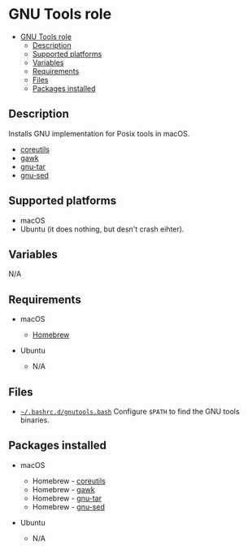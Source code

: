 # GNU Tools role

- [GNU Tools role](#gnu-tools-role)
  - [Description](#description)
  - [Supported platforms](#supported-platforms)
  - [Variables](#variables)
  - [Requirements](#requirements)
  - [Files](#files)
  - [Packages installed](#packages-installed)

## Description

Installs GNU implementation for Posix tools in macOS.

- [coreutils](https://www.gnu.org/software/coreutils/)
- [gawk](https://www.gnu.org/software/gawk/)
- [gnu-tar](https://www.gnu.org/software/tar/)
- [gnu-sed](https://www.gnu.org/software/sed/)

## Supported platforms

- macOS
- Ubuntu (it does nothing, but desn't crash eihter).

## Variables

N/A

## Requirements

- macOS
  - [Homebrew](../homebrew/README.md)

- Ubuntu
  - N/A

## Files

- [`~/.bashrc.d/gnutools.bash`](files/gnutools.bash) Configure `$PATH` to find the GNU tools binaries.

## Packages installed

- macOS
  - Homebrew - [coreutils](https://formulae.brew.sh/formula/coreutils)
  - Homebrew - [gawk](https://formulae.brew.sh/formula/gawk)
  - Homebrew - [gnu-tar](https://formulae.brew.sh/formula/gnu-tar)
  - Homebrew - [gnu-sed](https://formulae.brew.sh/formula/gnu-sed)

- Ubuntu
  - N/A
